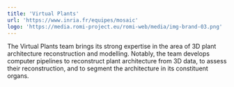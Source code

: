 ```yaml
---
title: 'Virtual Plants'
url: 'https://www.inria.fr/equipes/mosaic'
logo: 'https://media.romi-project.eu/romi-web/media/img-brand-03.png'
---
```


The Virtual Plants team brings its strong expertise in the area of 3D plant architecture reconstruction and modelling. Notably, the team develops computer pipelines to reconstruct plant architecture from 3D data, to assess their reconstruction, and to segment the architecture in its constituent organs.
